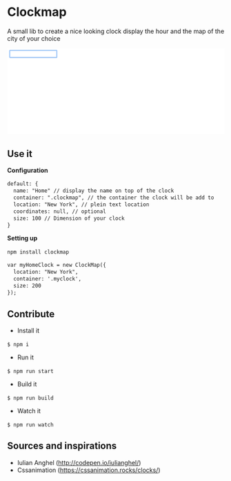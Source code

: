# Clockmap

A small lib to create a nice looking clock display the hour and the map of the city of your choice

![alt tag](./demo/img/clockmap.gif)

## Use it

**Configuration**

```
default: {
  name: "Home" // display the name on top of the clock
  container: ".clockmap", // the container the clock will be add to
  location: "New York", // plein text location
  coordinates: null, // optional
  size: 100 // Dimension of your clock
}
```

**Setting up**

` npm install clockmap `

```
var myHomeClock = new ClockMap({
  location: "New York",
  container: '.myclock',
  size: 200
});
```

## Contribute

* Install it

`$ npm i`

* Run it

`$ npm run start`

* Build it

`$ npm run build`

* Watch it

`$ npm run watch`

## Sources and inspirations

* Iulian Anghel (http://codepen.io/iulianghel/)
* Cssanimation (https://cssanimation.rocks/clocks/)